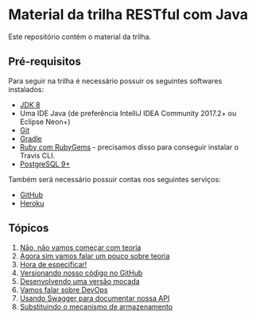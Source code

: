 # Material da trilha RESTful com Java

Este repositório contém o material da trilha.

## Pré-requisitos

Para seguir na trilha é necessário possuir os seguintes softwares instalados:

* [JDK 8](http://www.oracle.com/technetwork/pt/java/javase/downloads/jdk8-downloads-2133151.html)
* Uma IDE Java (de preferência IntelliJ IDEA Community 2017.2+ ou Eclipse Neon+)
* [Git](https://git-scm.com/)
* [Gradle](https://gradle.org/)
* [Ruby com RubyGems](https://www.ruby-lang.org/en/) - precisamos disso para conseguir instalar o
Travis CLI.
* [PostgreSQL 9+](https://www.postgresql.org/)

Também será necessário possuir contas nos seguintes serviços:

* [GitHub](https://github.com/)
* [Heroku](https://heroku.com/)

## Tópicos

1. [Não, não vamos começar com teoria](01_nao_nao_vamos_comecar_com_teoria.md)
1. [Agora sim vamos falar um pouco sobre teoria](02_agora_sim_um_pouco_de_teoria.md)
1. [Hora de especificar!](03_hora_de_especificar.md)
1. [Versionando nosso código no GitHub](04_versionando_no_github.md)
1. [Desenvolvendo uma versão mocada](05_desenvolvendo_uma_versao_mocada.md)
1. [Vamos falar sobre DevOps](06_devops.md)
1. [Usando Swagger para documentar nossa API](07_swagger.md)
1. [Substituindo o mecanismo de armazenamento](08_armazenamento.md)
